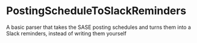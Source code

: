 # PostingScheduleToSlackReminders
A basic parser that takes the SASE posting schedules and turns them into a Slack reminders, instead of writing them yourself
